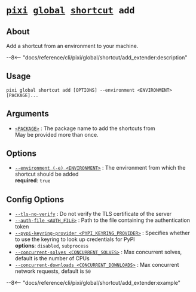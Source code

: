 <!--- This file is autogenerated. Do not edit manually! -->
# <code>[pixi](../../../pixi.md) [global](../../global.md) [shortcut](../shortcut.md) add</code>

## About
Add a shortcut from an environment to your machine.

--8<-- "docs/reference/cli/pixi/global/shortcut/add_extender:description"

## Usage
```
pixi global shortcut add [OPTIONS] --environment <ENVIRONMENT> [PACKAGE]...
```

## Arguments
- <a id="arg-<PACKAGE>" href="#arg-<PACKAGE>">`<PACKAGE>`</a>
:  The package name to add the shortcuts from
<br>May be provided more than once.

## Options
- <a id="arg---environment" href="#arg---environment">`--environment (-e) <ENVIRONMENT>`</a>
:  The environment from which the shortcut should be added
<br>**required**: `true`

## Config Options
- <a id="arg---tls-no-verify" href="#arg---tls-no-verify">`--tls-no-verify`</a>
:  Do not verify the TLS certificate of the server
- <a id="arg---auth-file" href="#arg---auth-file">`--auth-file <AUTH_FILE>`</a>
:  Path to the file containing the authentication token
- <a id="arg---pypi-keyring-provider" href="#arg---pypi-keyring-provider">`--pypi-keyring-provider <PYPI_KEYRING_PROVIDER>`</a>
:  Specifies whether to use the keyring to look up credentials for PyPI
<br>**options**: `disabled`, `subprocess`
- <a id="arg---concurrent-solves" href="#arg---concurrent-solves">`--concurrent-solves <CONCURRENT_SOLVES>`</a>
:  Max concurrent solves, default is the number of CPUs
- <a id="arg---concurrent-downloads" href="#arg---concurrent-downloads">`--concurrent-downloads <CONCURRENT_DOWNLOADS>`</a>
:  Max concurrent network requests, default is `50`

--8<-- "docs/reference/cli/pixi/global/shortcut/add_extender:example"

